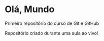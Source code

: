 # Olá, Mundo
 Primeiro repositório do curso de Git e GitHub

 Repositório criado durante uma aula ao vivo!
